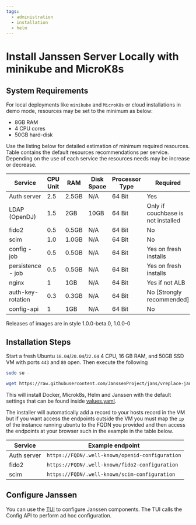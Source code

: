 ```yaml
---
tags:
  - administration
  - installation
  - helm
---
```


# Install Janssen Server Locally with minikube and MicroK8s

## System Requirements

For local deployments like `minikube` and `MicroK8s` or cloud installations in demo mode, resources may be set to the minimum as below:

- 8GB RAM
- 4 CPU cores
- 50GB hard-disk

Use the listing below for detailed estimation of minimum required resources. Table contains the default resources recommendations per service. Depending on the use of each service the resources needs may be increase or decrease.

| Service           | CPU Unit | RAM   | Disk Space | Processor Type | Required                           |
|-------------------|----------|-------|------------|----------------|------------------------------------|
| Auth server       | 2.5      | 2.5GB | N/A        | 64 Bit         | Yes                                |
| LDAP (OpenDJ)     | 1.5      | 2GB   | 10GB       | 64 Bit         | Only if couchbase is not installed |
| fido2             | 0.5      | 0.5GB | N/A        | 64 Bit         | No                                 |
| scim              | 1.0      | 1.0GB | N/A        | 64 Bit         | No                                 |
| config - job      | 0.5      | 0.5GB | N/A        | 64 Bit         | Yes on fresh installs              |
| persistence - job | 0.5      | 0.5GB | N/A        | 64 Bit         | Yes on fresh installs              |
| nginx             | 1        | 1GB   | N/A        | 64 Bit         | Yes if not ALB                     |
| auth-key-rotation | 0.3      | 0.3GB | N/A        | 64 Bit         | No [Strongly recommended]          |
| config-api        | 1        | 1GB   | N/A        | 64 Bit         | No                                 |

Releases of images are in style 1.0.0-beta.0, 1.0.0-0

## Installation Steps

Start a fresh Ubuntu `18.04`/`20.04`/`22.04` 4 CPU, 16 GB RAM, and 50GB SSD VM with ports `443` and `80` open. Then execute the following

```bash
sudo su -
```
```bash
wget https://raw.githubusercontent.com/JanssenProject/jans/vreplace-janssen-version/automation/startjanssendemo.sh && chmod u+x startjanssendemo.sh && ./startjanssendemo.sh
```

This will install Docker, Microk8s, Helm and Janssen with the default settings that can be found inside [values.yaml](https://github.com/JanssenProject/jans/blob/main/charts/janssen/values.yaml).  

The installer will automatically add a record to your hosts record in the VM but if you want access the endpoints outside the VM you must  map the `ip` of the instance running ubuntu to the FQDN you provided and then access the endpoints at your browser such in the example in the table below.

| Service     | Example endpoint                                              |
| ----------- |---------------------------------------------------------------|
| Auth server | `https://FQDN/.well-known/openid-configuration`                 |
| fido2       | `https://FQDN/.well-known/fido2-configuration` |
| scim        | `https://FQDN/.well-known/scim-configuration`  |

## Configure Janssen
  You can use the [TUI](../../kubernetes-ops/tui-k8s.md) to configure Janssen components. The TUI calls the Config API to perform ad hoc configuration.